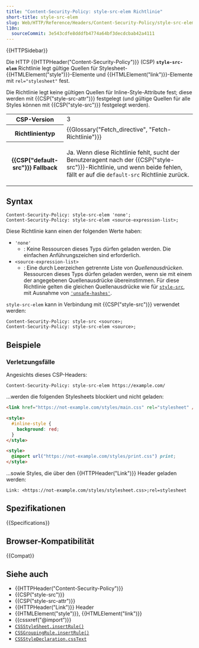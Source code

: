 ```yaml
---
title: "Content-Security-Policy: style-src-elem Richtlinie"
short-title: style-src-elem
slug: Web/HTTP/Reference/Headers/Content-Security-Policy/style-src-elem
l10n:
  sourceCommit: 3e543cdfe8dddfb4774a64bf3decdcbab42a4111
---
```


{{HTTPSidebar}}

Die HTTP {{HTTPHeader("Content-Security-Policy")}} (CSP) **`style-src-elem`** Richtlinie legt gültige Quellen für Stylesheet-{{HTMLElement("style")}}-Elemente und {{HTMLElement("link")}}-Elemente mit `rel="stylesheet"` fest.

Die Richtlinie legt keine gültigen Quellen für Inline-Style-Attribute fest; diese werden mit {{CSP("style-src-attr")}} festgelegt (und gültige Quellen für alle Styles können mit {{CSP("style-src")}} festgelegt werden).

<table class="properties">
  <tbody>
    <tr>
      <th scope="row">CSP-Version</th>
      <td>3</td>
    </tr>
    <tr>
      <th scope="row">Richtlinientyp</th>
      <td>{{Glossary("Fetch_directive", "Fetch-Richtlinie")}}</td>
    </tr>
    <tr>
      <th scope="row">{{CSP("default-src")}} Fallback</th>
      <td>
        <p>
          Ja.
          Wenn diese Richtlinie fehlt, sucht der Benutzeragent nach der {{CSP("style-src")}}-Richtlinie, und wenn beide fehlen, fällt er auf die <code>default-src</code> Richtlinie zurück.
        </p>
      </td>
    </tr>
  </tbody>
</table>

## Syntax

```http
Content-Security-Policy: style-src-elem 'none';
Content-Security-Policy: style-src-elem <source-expression-list>;
```

Diese Richtlinie kann einen der folgenden Werte haben:

- `'none'`
  - : Keine Ressourcen dieses Typs dürfen geladen werden. Die einfachen Anführungszeichen sind erforderlich.
- `<source-expression-list>`
  - : Eine durch Leerzeichen getrennte Liste von _Quellenausdrücken_. Ressourcen dieses Typs dürfen geladen werden, wenn sie mit einem der angegebenen Quellenausdrücke übereinstimmen. Für diese Richtlinie gelten die gleichen Quellenausdrücke wie für [`style-src`](/de/docs/Web/HTTP/Reference/Headers/Content-Security-Policy/style-src), mit Ausnahme von [`'unsafe-hashes'`](/de/docs/Web/HTTP/Reference/Headers/Content-Security-Policy#unsafe-hashes).

`style-src-elem` kann in Verbindung mit {{CSP("style-src")}} verwendet werden:

```http
Content-Security-Policy: style-src <source>;
Content-Security-Policy: style-src-elem <source>;
```

## Beispiele

### Verletzungsfälle

Angesichts dieses CSP-Headers:

```http
Content-Security-Policy: style-src-elem https://example.com/
```

…werden die folgenden Stylesheets blockiert und nicht geladen:

```html
<link href="https://not-example.com/styles/main.css" rel="stylesheet" />

<style>
  #inline-style {
    background: red;
  }
</style>

<style>
  @import url("https://not-example.com/styles/print.css") print;
</style>
```

…sowie Styles, die über den {{HTTPHeader("Link")}} Header geladen werden:

```http
Link: <https://not-example.com/styles/stylesheet.css>;rel=stylesheet
```

## Spezifikationen

{{Specifications}}

## Browser-Kompatibilität

{{Compat}}

## Siehe auch

- {{HTTPHeader("Content-Security-Policy")}}
- {{CSP("style-src")}}
- {{CSP("style-src-attr")}}
- {{HTTPHeader("Link")}} Header
- {{HTMLElement("style")}}, {{HTMLElement("link")}}
- {{cssxref("@import")}}
- [`CSSStyleSheet.insertRule()`](/de/docs/Web/API/CSSStyleSheet/insertRule)
- [`CSSGroupingRule.insertRule()`](/de/docs/Web/API/CSSGroupingRule/insertRule)
- [`CSSStyleDeclaration.cssText`](/de/docs/Web/API/CSSStyleDeclaration/cssText)
